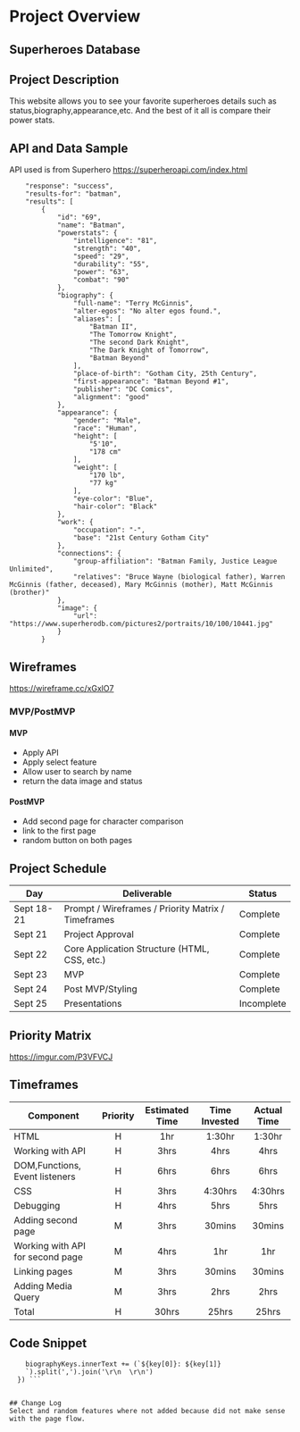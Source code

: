 # Project Overview

## Superheroes Database

## Project Description

This website allows you to see your favorite superheroes details such as status,biography,appearance,etc. And the best of it all is compare their power stats.

## API and Data Sample

API used is from Superhero
https://superheroapi.com/index.html

```{
    "response": "success",
    "results-for": "batman",
    "results": [
        {
            "id": "69",
            "name": "Batman",
            "powerstats": {
                "intelligence": "81",
                "strength": "40",
                "speed": "29",
                "durability": "55",
                "power": "63",
                "combat": "90"
            },
            "biography": {
                "full-name": "Terry McGinnis",
                "alter-egos": "No alter egos found.",
                "aliases": [
                    "Batman II",
                    "The Tomorrow Knight",
                    "The second Dark Knight",
                    "The Dark Knight of Tomorrow",
                    "Batman Beyond"
                ],
                "place-of-birth": "Gotham City, 25th Century",
                "first-appearance": "Batman Beyond #1",
                "publisher": "DC Comics",
                "alignment": "good"
            },
            "appearance": {
                "gender": "Male",
                "race": "Human",
                "height": [
                    "5'10",
                    "178 cm"
                ],
                "weight": [
                    "170 lb",
                    "77 kg"
                ],
                "eye-color": "Blue",
                "hair-color": "Black"
            },
            "work": {
                "occupation": "-",
                "base": "21st Century Gotham City"
            },
            "connections": {
                "group-affiliation": "Batman Family, Justice League Unlimited",
                "relatives": "Bruce Wayne (biological father), Warren McGinnis (father, deceased), Mary McGinnis (mother), Matt McGinnis (brother)"
            },
            "image": {
                "url": "https://www.superherodb.com/pictures2/portraits/10/100/10441.jpg"
            }
        }
```

## Wireframes

https://wireframe.cc/xGxlO7

### MVP/PostMVP

#### MVP

- Apply API
- Apply select feature
- Allow user to search by name
- return the data image and status

#### PostMVP

- Add second page for character comparison
- link to the first page
- random button on both pages

## Project Schedule

| Day        | Deliverable                                        | Status     |
| ---------- | -------------------------------------------------- | ---------- |
| Sept 18-21 | Prompt / Wireframes / Priority Matrix / Timeframes | Complete   |
| Sept 21    | Project Approval                                   | Complete   |
| Sept 22    | Core Application Structure (HTML, CSS, etc.)       | Complete   |
| Sept 23    | MVP                                                | Complete   |
| Sept 24    | Post MVP/Styling                                   | Complete   |
| Sept 25    | Presentations                                      | Incomplete |

## Priority Matrix

https://imgur.com/P3VFVCJ

## Timeframes

| Component                        | Priority | Estimated Time | Time Invested | Actual Time |
| -------------------------------- | :------: | :------------: | :-----------: | :---------: |
| HTML                             |    H     |      1hr       |    1:30hr     |   1:30hr    |
| Working with API                 |    H     |      3hrs      |     4hrs      |    4hrs     |
| DOM,Functions, Event listeners   |    H     |      6hrs      |     6hrs      |    6hrs     |
| CSS                              |    H     |      3hrs      |    4:30hrs    |   4:30hrs   |
| Debugging                        |    H     |      4hrs      |     5hrs      |    5hrs     |
| Adding second page               |    M     |      3hrs      |    30mins     |   30mins    |
| Working with API for second page |    M     |      4hrs      |      1hr      |     1hr     |
| Linking pages                    |    M     |      3hrs      |    30mins     |   30mins    |
| Adding Media Query               |    M     |      3hrs      |     2hrs      |    2hrs     |
| Total                            |    H     |     30hrs      |     25hrs     |    25hrs    |

## Code Snippet

````Object.entries(hero.biography).forEach((key, value) => {
    biographyKeys.innerText += (`${key[0]}: ${key[1]}
    `).split(',').join('\r\n  \r\n')
  }) ```


## Change Log
Select and random features where not added because did not make sense with the page flow.

